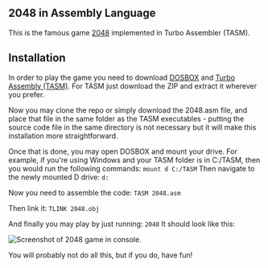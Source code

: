 ## 2048 in Assembly Language

This is the famous game <a href="https://play2048.co/" target="_blank">2048</a> implemented in Turbo Assembler (TASM). 

## Installation

In order to play the game you need to download <a href="https://www.dosbox.com/download.php?main=1" target="_blank">DOSBOX</a> and <a href="https://drive.google.com/file/d/1oenDuBrQphoXZqa67ZST-woG_zVu1eLA/view?usp=sharing">Turbo Assembly (TASM)</a>. For TASM just download the ZIP and extract it wherever you prefer.

Now you may clone the repo or simply download the 2048.asm file, and place that file in the same folder as the TASM executables - putting the source code file in the same directory is not necessary but it will make this installation more straightforward. 

Once that is done, you may open DOSBOX and mount your drive. For example, if you're using Windows and your TASM folder is in C:/TASM, then you would run the following commands:
```mount d C:/TASM```
Then navigate to the newly mounted D drive:
```d:```

Now you need to assemble the code:
```TASM 2048.asm```

Then link it:
```TLINK 2048.obj```

And finally you may play by just running:
```2048```
It should look like this:

![Screenshot of 2048 game in console.](https://raw.githubusercontent.com/hcuadra811/2048/master/screenshot.jpg)

You will probably not do all this, but if you do, have fun!